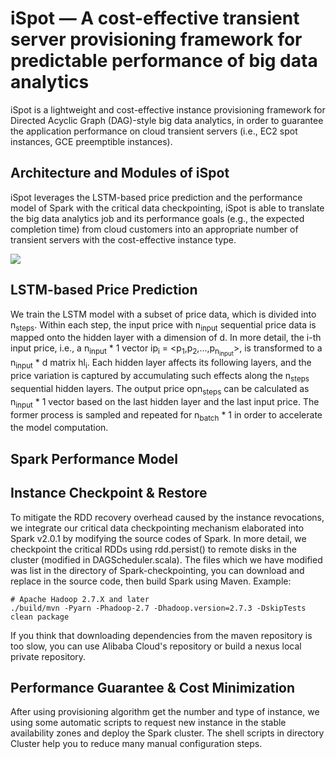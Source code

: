 # iSpot — A cost-effective transient server provisioning framework for predictable performance of big data analytics

iSpot is a lightweight and cost-effective instance provisioning framework for Directed Acyclic Graph (DAG)-style big data analytics, in order to guarantee the application performance on cloud transient servers (i.e., EC2 spot instances, GCE preemptible instances). 

## Architecture and Modules of iSpot
iSpot leverages the LSTM-based price prediction and the performance model of Spark with the critical data checkpointing, iSpot is able to translate the big data analytics job and its performance goals (e.g., the expected completion time) from cloud customers into an appropriate number of transient servers with the cost-effective instance type.

![](https://github.com/icloud-ecnu/ispot/blob/master/images/architecture.png) 

## LSTM-based Price Prediction
We train the LSTM model with a subset of price data, which is divided into n<sub>steps</sub>. Within each step, the input price with n<sub>input</sub> sequential price data is mapped onto the hidden layer with a dimension of d. In more detail, the i-th input price, i.e., a n<sub>input</sub> * 1 vector ip<sub>i</sub> = <p<sub>1</sub>,p<sub>2</sub>,...,p<sub>n<sub>input</sub></sub>>, is transformed to a n<sub>input</sub> * d matrix hl<sub>i</sub>. Each hidden layer affects its following layers, and the price variation is captured by accumulating such effects along the n<sub>steps</sub> sequential hidden layers. The output price opn<sub>steps</sub> can be calculated as n<sub>input</sub> * 1 vector based on the last hidden layer and the last input price. The former process is sampled and repeated for n<sub>batch</sub> * 1 in order to accelerate the model computation.

## Spark Performance Model

## Instance Checkpoint & Restore
To mitigate the RDD recovery overhead caused by the instance revocations, we integrate
our critical data checkpointing mechanism elaborated into Spark v2.0.1 by modifying the source codes of Spark. In more detail, we checkpoint the critical RDDs using rdd.persist() to remote disks in the cluster (modified in DAGScheduler.scala). The files which we have modified was list in the directory of Spark-checkpointing, you can download and replace in the source code, then build Spark using Maven. Example:

```
# Apache Hadoop 2.7.X and later
./build/mvn -Pyarn -Phadoop-2.7 -Dhadoop.version=2.7.3 -DskipTests clean package
```
If you think that downloading dependencies from the maven repository is too slow, you can use Alibaba Cloud's repository or build a nexus local private repository.

## Performance Guarantee & Cost Minimization
After using provisioning algorithm get the number and type of instance, we using some automatic scripts to request new instance in the stable availability zones and deploy the Spark cluster. The shell scripts in directory Cluster help you to reduce many manual configuration steps.



